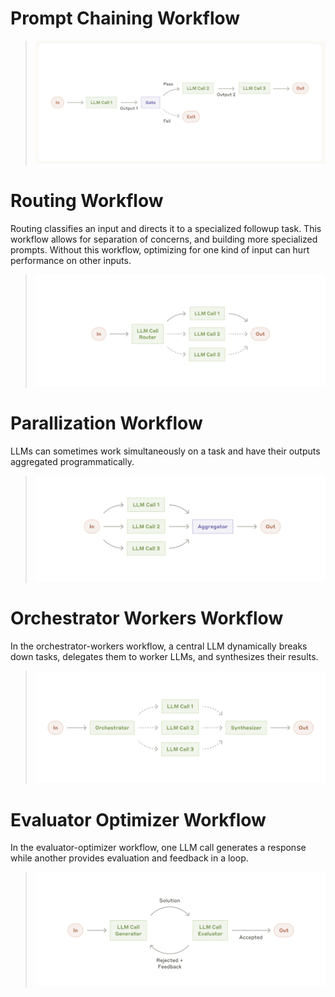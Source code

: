 # Prompt Chaining Workflow
> <img width=500 src="https://github.com/khetansarvesh/NLP/blob/main/imgs/prompt_chaining_workflow.png">

# Routing Workflow
Routing classifies an input and directs it to a specialized followup task. This workflow allows for separation of concerns, and building more specialized prompts. Without this workflow, optimizing for one kind of input can hurt performance on other inputs.
> <img width=500 src="https://github.com/khetansarvesh/NLP/blob/main/imgs/routing_workflow.png">

# Parallization Workflow
LLMs can sometimes work simultaneously on a task and have their outputs aggregated programmatically.
> <img width=500 src="https://github.com/khetansarvesh/NLP/blob/main/imgs/parallization.png">

# Orchestrator Workers Workflow
In the orchestrator-workers workflow, a central LLM dynamically breaks down tasks, delegates them to worker LLMs, and synthesizes their results.
> <img width=500 src="https://github.com/khetansarvesh/NLP/blob/main/imgs/orchestrator_worker_workflow.png">

# Evaluator Optimizer Workflow
In the evaluator-optimizer workflow, one LLM call generates a response while another provides evaluation and feedback in a loop.
> <img width=500 src="https://github.com/khetansarvesh/NLP/blob/main/imgs/eval_optimizer_workflow.png">
